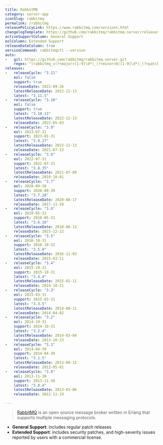 ```yaml
---
title: RabbitMQ
category: server-app
iconSlug: rabbitmq
permalink: /rabbitmq
releasePolicyLink: https://www.rabbitmq.com/versions.html
changelogTemplate: https://github.com/rabbitmq/rabbitmq-server/releases/tag/v__LATEST__
activeSupportColumn: General Support
eolColumn: Extended Support
releaseDateColumn: true
versionCommand: rabbitmqctl --version
auto:
-   git: https://github.com/rabbitmq/rabbitmq-server.git
    regex: ^(rabbitmq_v(?<major>[1-9]\d*)_(?<minor>0|[1-9]\d*)_(?<patch>0|[1-9]\d*)|v(?<major>[1-9]\d*)\.(?<minor>0|[1-9]\d*)\.(?<patch>0|[1-9]\d*))$
releases:
-   releaseCycle: "3.11"
    eol: false
    support: true
    releaseDate: 2022-09-26
    latestReleaseDate: 2022-12-13
    latest: "3.11.5"
-   releaseCycle: "3.10"
    eol: false
    support: true
    latest: "3.10.13"
    latestReleaseDate: 2022-12-13
    releaseDate: 2022-05-03
-   releaseCycle: "3.9"
    eol: 2023-07-31
    support: 2023-01-31
    latest: "3.9.27"
    latestReleaseDate: 2022-12-13
    releaseDate: 2021-07-23
-   releaseCycle: "3.8"
    eol: 2022-07-31
    support: 2022-07-31
    latest: "3.8.35"
    latestReleaseDate: 2022-07-09
    releaseDate: 2019-10-01
-   releaseCycle: "3.7"
    eol: 2020-09-30
    support: 2020-09-30
    latest: "3.7.28"
    latestReleaseDate: 2020-08-17
    releaseDate: 2017-11-28
-   releaseCycle: "3.6"
    eol: 2018-05-31
    support: 2018-05-31
    latest: "3.6.16"
    latestReleaseDate: 2018-06-13
    releaseDate: 2015-12-22
-   releaseCycle: "3.5"
    eol: 2016-10-31
    support: 2016-10-31
    latest: "3.5.8"
    latestReleaseDate: 2016-11-03
    releaseDate: 2015-03-11
-   releaseCycle: "3.4"
    eol: 2015-10-31
    support: 2015-10-31
    latest: "3.4.4"
    latestReleaseDate: 2015-02-11
    releaseDate: 2014-10-21
-   releaseCycle: "3.3"
    eol: 2015-03-31
    support: 2015-03-31
    latest: "3.3.5"
    latestReleaseDate: 2014-08-11
    releaseDate: 2014-04-02
-   releaseCycle: "3.2"
    eol: 2014-10-31
    support: 2014-10-31
    latest: "3.2.4"
    latestReleaseDate: 2014-03-04
    releaseDate: 2013-10-23
-   releaseCycle: "3.1"
    eol: 2014-04-30
    support: 2014-04-30
    latest: "3.1.5"
    latestReleaseDate: 2013-08-15
    releaseDate: 2013-05-01
-   releaseCycle: "3.0"
    eol: 2013-11-30
    support: 2013-11-30
    latest: "3.0.4"
    latestReleaseDate: 2013-03-06
    releaseDate: 2012-11-19

---
```


> [RabbitMQ](https://www.rabbitmq.com/) is an open source message broker written in Erlang that supports multiple messaging protocols.

- **General Support**: includes regular patch releases
- **Extended Support**: includes security patches, and high-severity issues reported by users with a commercial license.
